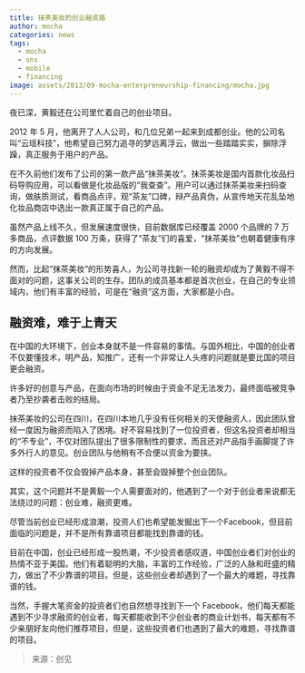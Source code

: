 ```yaml
---
title: 抹茶美妆的创业融资路
author: mocha
categories: news
tags:
  - mocha
  - sns
  - mobile
  - financing
image: assets/2013/09-mocha-enterpreneurship-financing/mocha.jpg
---
```


夜已深，黄毅还在公司里忙着自己的创业项目。

2012 年 5 月，他离开了人人公司，和几位兄弟一起来到成都创业。他的公司名叫“云瑶科技”，他希望自己努力追寻的梦远离浮云，做出一些踏踏实实，摒除浮躁，真正服务于用户的产品。

在不久前他们发布了公司的第一款产品“抹茶美妆”。抹茶美妆是国内首款化妆品扫码导购应用，可以看做是化妆品版的“我查查”。用户可以通过抹茶美妆来扫码查询，做肤质测试，看商品点评，观“茶友”口碑，辩产品真伪，从宣传地天花乱坠地化妆品商店中选出一款真正属于自己的产品。

虽然产品上线不久，但发展速度很快，目前数据库已经覆盖 2000 个品牌的 7 万多商品，点评数据 100 万条，获得了“茶友”们的喜爱，“抹茶美妆”也朝着健康有序的方向发展。

然而，比起“抹茶美妆”的形势喜人，为公司寻找新一轮的融资却成为了黄毅不得不面对的问题，这事关公司的生存。团队的成员基本都是首次创业，在自己的专业领域内，他们有丰富的经验，可是在“融资”这方面，大家都是小白。

## 融资难，难于上青天

在中国的大环境下，创业本身就不是一件容易的事情。与国外相比，中国的创业者不仅要懂技术，明产品，知推广，还有一个非常让人头疼的问题就是要比国的项目更会融资。

许多好的创意与产品，在面向市场的时候由于资金不足无法发力，最终面临被竞争者乃至抄袭者击败的结局。

抹茶美妆的公司在四川，在四川本地几乎没有任何相关的天使融资人，因此团队曾经一度因为融资而陷入了困境。好不容易找到了一位投资者，但这名投资者却相当的“不专业”，不仅对团队提出了很多限制性的要求，而且还对产品指手画脚提了许多外行人的意见。创业团队与他稍有不合便以资金为要挟。

这样的投资者不仅会毁掉产品本身，甚至会毁掉整个创业团队。

其实，这个问题并不是黄毅一个人需要面对的，他遇到了一个对于创业者来说都无法绕过的问题：创业难，融资更难。

尽管当前创业已经形成浪潮，投资人们也希望能发掘出下一个Facebook，但目前面临的问题是，并不是所有靠谱项目都能找到靠谱的钱。

目前在中国，创业已经形成一股热潮，不少投资者感叹道，中国创业者们对创业的热情不亚于美国。他们有着聪明的大脑，丰富的工作经验，广泛的人脉和旺盛的精力，做出了不少靠谱的项目。但是，这些创业者却遇到了一个最大的难题，寻找靠谱的钱。

当然，手握大笔资金的投资者们也自然想寻找到下一个 Facebook，他们每天都能遇到不少寻求融资的创业者，每天都能收到不少创业者的商业计划书，每天都有不少亲朋好友向他们推荐项目，但是，这些投资者们也遇到了最大的难题，寻找靠谱的项目。

> 来源：创见
